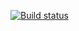 [![Build status](https://ci.appveyor.com/api/projects/status/lwhflm77ss8mjmn6?svg=true)](https://ci.appveyor.com/project/OGsplendid/gallery)
